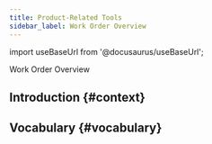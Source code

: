 ```yaml
---
title: Product-Related Tools
sidebar_label: Work Order Overview
---
```


import useBaseUrl from '@docusaurus/useBaseUrl'; 

<span className="hero__title">Work Order Overview</span>


## Introduction {#context}

## Vocabulary {#vocabulary}

